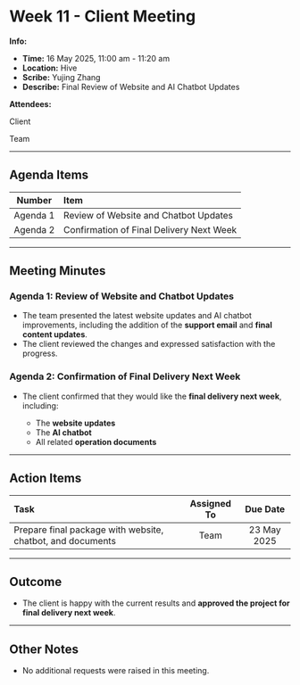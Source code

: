 # Week 11 - Client Meeting

**Info:**

* **Time:** 16 May 2025, 11:00 am - 11:20 am
* **Location:** Hive
* **Scribe:** Yujing Zhang
* **Describe:** Final Review of Website and AI Chatbot Updates

**Attendees:**

Client

Team

---

## Agenda Items

|  Number  | Item                                     |
| :------: | :--------------------------------------- |
| Agenda 1 | Review of Website and Chatbot Updates    |
| Agenda 2 | Confirmation of Final Delivery Next Week |

---

## Meeting Minutes

### Agenda 1: Review of Website and Chatbot Updates

* The team presented the latest website updates and AI chatbot improvements, including the addition of the **support email** and **final content updates**.
* The client reviewed the changes and expressed satisfaction with the progress.

### Agenda 2: Confirmation of Final Delivery Next Week

* The client confirmed that they would like the **final delivery next week**, including:

  * The **website updates**
  * The **AI chatbot**
  * All related **operation documents**

---

## Action Items

| Task                                                       | Assigned To |   Due Date  |
| :--------------------------------------------------------- | :---------: | :---------: |
| Prepare final package with website, chatbot, and documents |     Team    | 23 May 2025 |

---

## Outcome

* The client is happy with the current results and **approved the project for final delivery next week**.

---

## Other Notes

* No additional requests were raised in this meeting.



